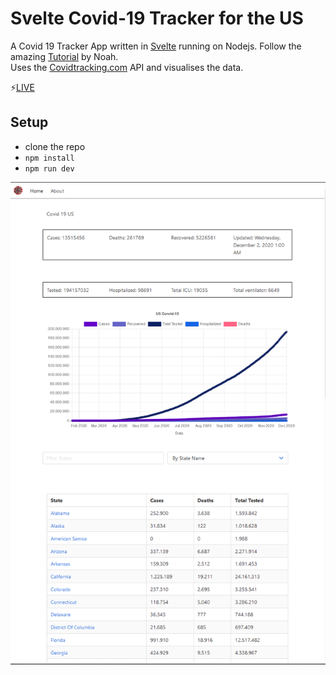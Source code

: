 # Svelte Covid-19 Tracker for the US

A Covid 19 Tracker App written in [Svelte](https://svelte.dev/) running on Nodejs. Follow the amazing [Tutorial](https://youtu.be/ujbE0mzX-CU) by Noah. <br>
Uses the [Covidtracking.com](https://covidtracking.com/data/api) API and visualises the data.

⚡[LIVE](https://michaelbrunn3r.github.io/tut-svelte-covid19-us/)

## Setup
- clone the repo
- `npm install`
- `npm run dev`

![App Screenshot](img/Screenshot.png)
